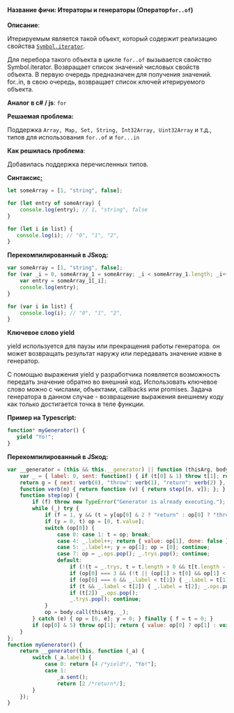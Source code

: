 #### **Название фичи: Итераторы и генераторы \(**Оператор`for..of`**\)**

**Описание**:

Итерируемым является такой объект, который содержит реализацию свойства [`Symbol.iterator`](http://typescript-lang.ru/docs/Symbols.html#symboliterator).

Для перебора такого объекта в цикле `for..of` вызывается свойство Symbol.iterator. Возвращает список значений числовых свойств объекта. В первую очередь предназначен для получения значений.  
for..in, в свою очередь, возвращает список ключей итерируемого объекта.

**Аналог в c\# / js**: `for`

**Решаемая проблема:**

Поддержка `Array, Map, Set, String, Int32Array, Uint32Array` и т.д., типов для использования `for..of` и `for...in`

**Как решилась проблема**:

Добавилась поддержка перечисленных типов.

**Синтаксис**[**:**](https://citifox.ru/event/adidas-dance-battle/)

```js
let someArray = [1, "string", false];

for (let entry of someArray) {
    console.log(entry); // 1, "string", false
}

for (let i in list) {
   console.log(i); // "0", "1", "2",
}
```

**Перекомпилированный в JSкод:**

```js
var someArray = [1, "string", false];
for (var _i = 0, someArray_1 = someArray; _i < someArray_1.length; _i++) {
    var entry = someArray_1[_i];
    console.log(entry);
}

for (var i in list) {
    console.log(i); // "0", "1", "2",
}
```

**Ключевое слово yield**

yield используется для паузы или прекращения работы генератора. он может возвращать результат наружу или  передавать значение извне в генератор.

С помощью выражения yield у разработчика появляется возможность передать значение обратно во внешний код. Использовать ключевое слово можно с числами, объектами, callbacks или promises. Задача генератора в данном случае - возвращение выражения внешнему коду как только достигается точка в теле функции.

**Пример на Typescript:**

```js
function* myGenerator() {
   yield "Yo!";
}
```

**Перекомпилированный в JSкод:**

```js
var __generator = (this && this.__generator) || function (thisArg, body) {
    var _ = { label: 0, sent: function() { if (t[0] & 1) throw t[1]; return t[1]; }, trys: [], ops: [] }, f, y, t, g;
    return g = { next: verb(0), "throw": verb(1), "return": verb(2) }, typeof Symbol === "function" && (g[Symbol.iterator] = function() { return this; }), g;
    function verb(n) { return function (v) { return step([n, v]); }; }
    function step(op) {
        if (f) throw new TypeError("Generator is already executing.");
        while (_) try {
            if (f = 1, y && (t = y[op[0] & 2 ? "return" : op[0] ? "throw" : "next"]) && !(t = t.call(y, op[1])).done) return t;
            if (y = 0, t) op = [0, t.value];
            switch (op[0]) {
                case 0: case 1: t = op; break;
                case 4: _.label++; return { value: op[1], done: false };
                case 5: _.label++; y = op[1]; op = [0]; continue;
                case 7: op = _.ops.pop(); _.trys.pop(); continue;
                default:
                    if (!(t = _.trys, t = t.length > 0 && t[t.length - 1]) && (op[0] === 6 || op[0] === 2)) { _ = 0; continue; }
                    if (op[0] === 3 && (!t || (op[1] > t[0] && op[1] < t[3]))) { _.label = op[1]; break; }
                    if (op[0] === 6 && _.label < t[1]) { _.label = t[1]; t = op; break; }
                    if (t && _.label < t[2]) { _.label = t[2]; _.ops.push(op); break; }
                    if (t[2]) _.ops.pop();
                    _.trys.pop(); continue;
            }
            op = body.call(thisArg, _);
        } catch (e) { op = [6, e]; y = 0; } finally { f = t = 0; }
        if (op[0] & 5) throw op[1]; return { value: op[0] ? op[1] : void 0, done: true };
    }
};
function myGenerator() {
    return __generator(this, function (_a) {
        switch (_a.label) {
            case 0: return [4 /*yield*/, "Yo!"];
            case 1:
                _a.sent();
                return [2 /*return*/];
        }
    });
}
```



